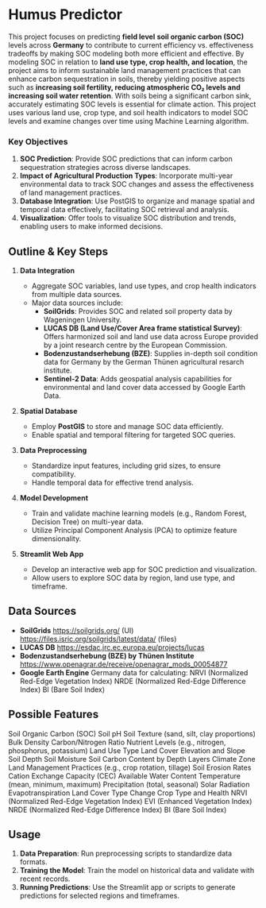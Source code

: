 # Humus Predictor

This project focuses on predicting **field level** **soil organic carbon (SOC)** levels across **Germany** to contribute to current efficiency vs. effectiveness tradeoffs by making SOC modeling both more efficient and effective. By modeling SOC in relation to **land use type, crop health, and location**, the project aims to inform sustainable land management practices that can enhance carbon sequestration in soils, thereby yielding positive aspects such as **increasing soil fertility, reducing atmospheric CO₂ levels and increasing soil water retention**. With soils being a significant carbon sink, accurately estimating SOC levels is essential for climate action. This project uses various land use, crop type, and soil health indicators to model SOC levels and examine changes over time using Machine Learning algorithm.

### Key Objectives

1. **SOC Prediction**: Provide SOC predictions that can inform carbon sequestration strategies across diverse landscapes.
2. **Impact of Agricultural Production Types**: Incorporate multi-year environmental data to track SOC changes and assess the effectiveness of land management practices.
3. **Database Integration**: Use PostGIS to organize and manage spatial and temporal data effectively, facilitating SOC retrieval and analysis.
4. **Visualization**: Offer tools to visualize SOC distribution and trends, enabling users to make informed decisions.

## Outline & Key Steps

1. **Data Integration**  
   - Aggregate SOC variables, land use types, and crop health indicators from multiple data sources.
   - Major data sources include:
     - **SoilGrids**: Provides SOC and related soil property data by Wageningen University.
     - **LUCAS DB (Land Use/Cover Area frame statistical Survey)**: Offers harmonized soil and land use data across Europe provided by a joint research centre by the European Commission.
     - **Bodenzustandserhebung (BZE)**: Supplies in-depth soil condition data for Germany by the German Thünen agricultural resarch institute.
     - **Sentinel-2 Data**: Adds geospatial analysis capabilities for environmental and land cover data accessed by Google Earth Data.
    
2. **Spatial Database**  
   - Employ **PostGIS** to store and manage SOC data efficiently.
   - Enable spatial and temporal filtering for targeted SOC queries.

3. **Data Preprocessing**  
   - Standardize input features, including grid sizes, to ensure compatibility.
   - Handle temporal data for effective trend analysis.

4. **Model Development**  
   - Train and validate machine learning models (e.g., Random Forest, Decision Tree) on multi-year data.
   - Utilize Principal Component Analysis (PCA) to optimize feature dimensionality.

5. **Streamlit Web App**  
   - Develop an interactive web app for SOC prediction and visualization.
   - Allow users to explore SOC data by region, land use type, and timeframe.

## Data Sources

- **SoilGrids**
  https://soilgrids.org/ (UI)
  https://files.isric.org/soilgrids/latest/data/ (files)
- **LUCAS DB**
  https://esdac.jrc.ec.europa.eu/projects/lucas
- **Bodenzustandserhebung (BZE) by Thünen Institute**
  https://www.openagrar.de/receive/openagrar_mods_00054877
- **Google Earth Engine**
  Germany data for calculating:
  NRVI (Normalized Red-Edge Vegetation Index)
  NRDE (Normalized Red-Edge Difference Index)
  BI (Bare Soil Index)


## Possible Features
Soil Organic Carbon (SOC)
Soil pH
Soil Texture (sand, silt, clay proportions)
Bulk Density
Carbon/Nitrogen Ratio
Nutrient Levels (e.g., nitrogen, phosphorus, potassium)
Land Use Type
Land Cover
Elevation and Slope
Soil Depth
Soil Moisture
Soil Carbon Content by Depth Layers
Climate Zone
Land Management Practices (e.g., crop rotation, tillage)
Soil Erosion Rates
Cation Exchange Capacity (CEC)
Available Water Content
Temperature (mean, minimum, maximum)
Precipitation (total, seasonal)
Solar Radiation
Evapotranspiration
Land Cover Type Change
Crop Type and Health
NRVI (Normalized Red-Edge Vegetation Index)
EVI (Enhanced Vegetation Index)
NRDE (Normalized Red-Edge Difference Index)
BI (Bare Soil Index)

## Usage

1. **Data Preparation**: Run preprocessing scripts to standardize data formats.
2. **Training the Model**: Train the model on historical data and validate with recent records.
3. **Running Predictions**: Use the Streamlit app or scripts to generate predictions for selected regions and timeframes.
